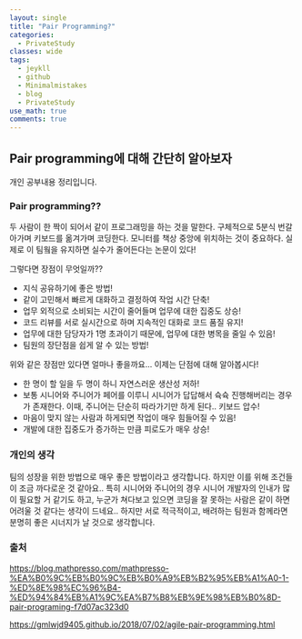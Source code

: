 ```yaml
---
layout: single
title: "Pair Programming?"
categories:
  - PrivateStudy
classes: wide
tags:
  - jeykll
  - github
  - Minimalmistakes
  - blog
  - PrivateStudy
use_math: true
comments: true
---
```


## Pair programming에 대해 간단히 알아보자  

개인 공부내용 정리입니다.  

### Pair programming??  
두 사람이 한 짝이 되어서 같이 프로그래밍을 하는 것을 말한다. 구체적으로 5분식 번갈아가며 키보드를 옮겨가며 코딩한다. 모니터를 책상 중앙에 위치하는 것이 중요하다. 실제로 이 팀웤을 유지하면 실수가 줄어든다는 논문이 있다!  

그렇다면 장점이 무엇일까??  
+ 지식 공유하기에 좋은 방법!  
+ 같이 고민해서 빠르게 대화하고 결정하여 작업 시간 단축!  
+ 업무 외적으로 소비되는 시간이 줄어들며 업무에 대한 집중도 상승!  
+ 코드 리뷰를 서로 실시간으로 하며 지속적인 대화로 코드 품질 유지!  
+ 업무에 대한 담당자가 1명 초과이기 때문에, 업무에 대한 병목을 줄일 수 있음!  
+ 팀원의 장단점을 쉽게 알 수 있는 방법!  

위와 같은 장점만 있다면 얼마나 좋을까요... 이제는 단점에 대해 알아봅시다!  
+ 한 명이 할 일을 두 명이 하니 자연스러운 생산성 저하!  
+ 보통 시니어와 주니어가 페어를 이루니 시니어가 답답해서 슉슉 진행해버리는 경우가 존재한다. 이때, 주니어는 단순히 따라가기만 하게 된다.. 키보드 압수!  
+ 마음이 맞지 않는 사람과 하게되면 작업이 매우 힘들어질 수 있음!  
+ 개발에 대한 집중도가 증가하는 만큼 피로도가 매우 상승!  

### 개인의 생각  
팀의 성장을 위한 방법으로 매우 좋은 방법이라고 생각합니다. 하지만 이를 위해 조건들이 조금 까다로운 것 같아요.. 특히 시니어와 주니어의 경우 시니어 개발자의 인내가 많이 필요할 거 같기도 하고, 누군가 쳐다보고 있으면 코딩을 잘 못하는 사람은 같이 하면 어려울 것 같다는 생각이 드네요.. 하지만 서로 적극적이고, 배려하는 팀원과 함께라면 분명히 좋은 시너지가 날 것으로 생각합니다.  



### 출처  
https://blog.mathpresso.com/mathpresso-%EA%B0%9C%EB%B0%9C%EB%B0%A9%EB%B2%95%EB%A1%A0-1-%ED%8E%98%EC%96%B4-%ED%94%84%EB%A1%9C%EA%B7%B8%EB%9E%98%EB%B0%8D-pair-programing-f7d07ac323d0

https://gmlwjd9405.github.io/2018/07/02/agile-pair-programming.html
